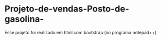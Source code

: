 # Projeto-de-vendas-Posto-de-gasolina-
Esse projeto foi realizado em html com bootstrap (no programa notepad++)
